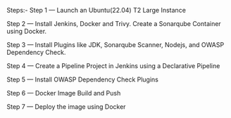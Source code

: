 Steps:-
Step 1 — Launch an Ubuntu(22.04) T2 Large Instance

Step 2 — Install Jenkins, Docker and Trivy. Create a Sonarqube Container using Docker.

Step 3 — Install Plugins like JDK, Sonarqube Scanner, Nodejs, and OWASP Dependency Check.

Step 4 — Create a Pipeline Project in Jenkins using a Declarative Pipeline

Step 5 — Install OWASP Dependency Check Plugins

Step 6 — Docker Image Build and Push

Step 7 — Deploy the image using Docker
